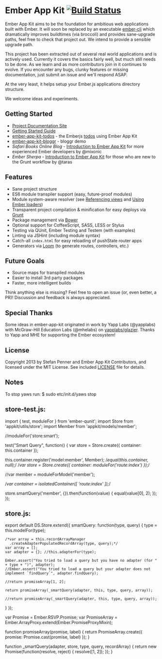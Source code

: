 # Ember App Kit [![Build Status](https://travis-ci.org/stefanpenner/ember-app-kit.png?branch=master)](https://travis-ci.org/stefanpenner/ember-app-kit)

Ember App Kit aims to be the foundation for ambitious web applications built with Ember. It will soon be replaced by an executable [ember-cli](https://github.com/stefanpenner/ember-cli) which dramatically improves buildtimes (via broccoli) and provides sane-upgrade paths, feel free to check that project out. We intend to provide a sensible upgrade path.

This project has been extracted out of several real world applications and is actively used. Currently it covers the basics fairly well, but much still needs to be done. As we learn and as more contributors join in it continues to evolve. If you encounter any bugs, clunky features or missing documentation, just submit an issue and we'll respond ASAP.

At the very least, it helps setup your Ember.js applications directory structure.

We welcome ideas and experiments.

## Getting Started

* [Project Documentation Site](http://stefanpenner.github.io/ember-app-kit/)
* [Getting Started Guide](http://stefanpenner.github.io/ember-app-kit/guides/getting-started.html)
* [ember-app-kit-todos](https://github.com/stefanpenner/ember-app-kit-todos) - the Emberjs [todos](http://emberjs.com/guides/getting-started/) using Ember App Kit 
* [ember-app-kit-bloggr](https://github.com/pixelhandler/ember-app-kit-example-with-bloggr-client) - bloggr demo
* *Safari Books Online Blog* - [Introduction to Ember App Kit](http://blog.safaribooksonline.com/2013/09/18/ember-app-kit/) for more experienced Ember developers by @mixonic
* *Ember Sherpa* - [Introduction to Ember App Kit](http://embersherpa.com/articles/introduction-to-ember-app-kit/) for those who are new to the Grunt workflow by @taras 


## Features

- Sane project structure
- ES6 module transpiler support (easy, future-proof modules)
- Module system-aware resolver (see [Referencing views](https://github.com/stefanpenner/ember-app-kit/wiki/Referencing-Views) and [Using Ember loaders](https://github.com/stefanpenner/ember-app-kit/wiki/Using-Ember-loaders))
- Transparent project compilation & minification for easy deploys via [Grunt](http://gruntjs.com/)
- Package management via [Bower](https://github.com/bower/bower)
- Optional support for CoffeeScript, SASS, LESS or Stylus
- Testing via QUnit, Ember Testing and Testem (with examples)
- Linting via JSHint (including module syntax)
- Catch-all `index.html` for easy reloading of pushState router apps
- Generators via [Loom](https://github.com/cavneb/loom-generators-ember-appkit) (to generate routes, controllers, etc.)

## Future Goals

- Source maps for transpiled modules
- Easier to install 3rd party packages
- Faster, more intelligent builds

Think anything else is missing? Feel free to open an issue (or, even better, a PR)! Discussion and feedback is always appreciated.

## Special Thanks

Some ideas in ember-app-kit originated in work by Yapp Labs (@yapplabs) with McGraw-Hill Education Labs (@mhelabs) on [yapplabs/glazier](https://github.com/yapplabs/glazier). Thanks to Yapp and MHE for supporting the Ember ecosystem!

## License

Copyright 2013 by Stefan Penner and Ember App Kit Contributors, and licensed under the MIT License. See included
[LICENSE](/stefanpenner/ember-app-kit/blob/master/LICENSE) file for details.

## Notes
To stop yaws run:
$ sudo etc/init.d/yaws stop


## store-test.js:

import { test, moduleFor } from 'ember-qunit';
import Store from 'appkit/utils/store';
import Member from 'appkit/models/member';

//moduleFor('store:smart');

test("Smart Query", function() {
  var store = Store.create({
    container: this.container
  });

  this.container.register('model:member', Member);
  /*equal(this.container, null);*/
  /*var store = Store.create({
    container: moduleFor('route:index')
  });*/

  //var member = moduleForModel('member');

  /*var container = isolatedContainer([
    'route:index'
  ]);*/

  store.smartQuery('member', {}).then(function(value) {
    equal(value[0], 2);
  });
});


## store.js:

export default DS.Store.extend({
  smartQuery: function(type, query) {
    type = this.modelFor(type);

    /*var array = this.recordArrayManager
      .createAdapterPopulatedRecordArray(type, query);*/
    var array = [];
    var adapter = {}; //this.adapterFor(type);

    Ember.assert("You tried to load a query but you have no adapter (for " + type + ")", adapter);
    //Ember.assert("You tried to load a query but your adapter does not implement `findQuery`", adapter.findQuery);

    //return promiseArray[1, 2];

    return promiseArray(_smartQuery(adapter, this, type, query, array));

    //return promiseArray(_smartQuery(adapter, this, type, query, array));
  }
});

var Promise = Ember.RSVP.Promise;
var PromiseArray = Ember.ArrayProxy.extend(Ember.PromiseProxyMixin);

function promiseArray(promise, label) {
  return PromiseArray.create({
    promise: Promise.cast(promise, label)
  });
}

function _smartQuery(adapter, store, type, query, recordArray) {
  return new Promise(function(resolve, reject) {
    resolve([1, 2]);
  });
}



